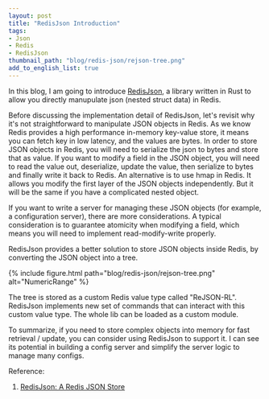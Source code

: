 ```yaml
---
layout: post
title: "RedisJson Introduction"
tags:
- Json
- Redis
- RedisJson
thumbnail_path: "blog/redis-json/rejson-tree.png"
add_to_english_list: true
---
```


In this blog, I am going to introduce [RedisJson](https://github.com/RedisJSON/RedisJSON), a library written in Rust to allow you directly manupulate json (nested struct data) in Redis.

Before discussing the implementation detail of RedisJson, let's revisit why it's not straightforward to manipulate JSON objects in Redis. As we know Redis provides a high performance in-memory key-value store, it means you can fetch key in low latency, and the values are bytes. In order to store JSON objects in Redis, you will need to serialize the json to bytes and store that as value. If you want to modify a field in the JSON object, you will need to read the value out, deserialize, update the value, then serialize to bytes and finally write it back to Redis. An alternative is to use hmap in Redis. It allows you modify the first layer of the JSON objects independently. But it will be the same if you have a complicated nested object.

If you want to write a server for managing these JSON objects (for example, a configuration server), there are more considerations. A typical consideration is to guarantee atomicity when modifying a field, which means you will need to implement read-modify-write properly.

RedisJson provides a better solution to store JSON objects inside Redis, by converting the JSON object into a tree.

{% include figure.html path="blog/redis-json/rejson-tree.png" alt="NumericRange" %}

The tree is stored as a custom Redis value type called "ReJSON-RL". RedisJson implements new set of commands that can interact with this custom value type. The whole lib can be loaded as a custom module.

To summarize, if you need to store complex objects into memory for fast retrieval / update, you can consider using RedisJson to support it. I can see its potential in building a config server and simplify the server logic to manage many configs.

Reference:

1. [RedisJson: A Redis JSON Store](https://redislabs.com/blog/redis-as-a-json-store/)
